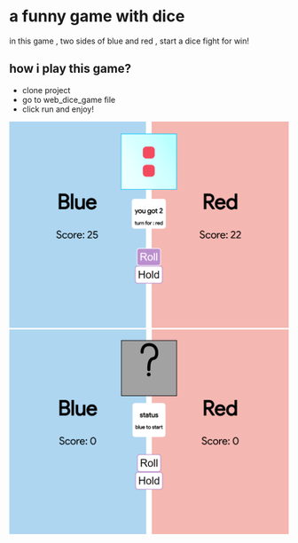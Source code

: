 # a funny game with dice

in this game , two sides of blue and red , start a dice fight for win!



## how i play this game?
* clone project
* go to web_dice_game file 
* click run and enjoy!


![alt text](screenshots/1.png)
![alt text](screenshots/2.png)